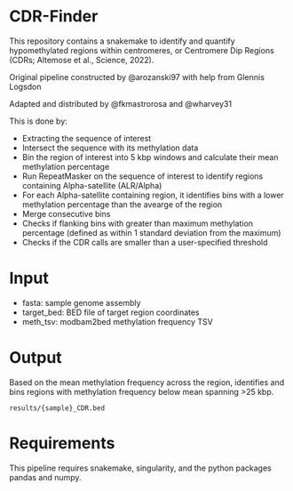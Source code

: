 # CDR-Finder
This repository contains a snakemake to identify and quantify hypomethylated regions within centromeres, or Centromere Dip Regions (CDRs; Altemose et al., Science, 2022).

Original pipeline constructed by @arozanski97 with help from Glennis Logsdon

Adapted and distributed by @fkmastrorosa and @wharvey31

This is done by:
- Extracting the sequence of interest
- Intersect the sequence with its methylation data
- Bin the region of interest into 5 kbp windows and calculate their mean methylation percentage
- Run RepeatMasker on the sequence of interest to identify regions containing Alpha-satellite (ALR/Alpha)
- For each Alpha-satellite containing region, it identifies bins with a lower methylation percentage than the avearge of the region
- Merge consecutive bins
- Checks if flanking bins with greater than maximum methylation percentage (defined as within 1 standard deviation from the maximum)
- Checks if the CDR calls are smaller than a user-specified threshold

# Input
- fasta: sample genome assembly
- target_bed: BED file of target region coordinates
- meth_tsv: modbam2bed methylation frequency TSV

# Output
Based on the mean methylation frequency across the region, identifies and bins regions with methylation frequency below mean spanning >25 kbp.
```
results/{sample}_CDR.bed
```

# Requirements
This pipeline requires snakemake, singularity, and the python packages pandas and numpy.
